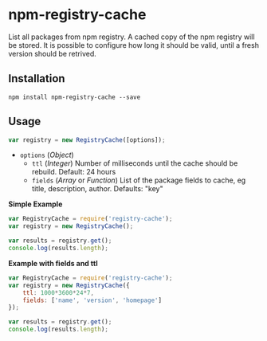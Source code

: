 # npm-registry-cache
List all packages from npm registry. A cached copy of the npm registry will be stored. It is possible to configure how long it should be valid, until a fresh version should be retrived.

## Installation
```
npm install npm-registry-cache --save
```

## Usage

```js
var registry = new RegistryCache([options]);
```

 - `options` (_Object_)
 	- `ttl` (_Integer_) Number of milliseconds until the cache should be rebuild. Default: 24 hours
 	- `fields` (_Array_ or _Function_) List of the package fields to cache, eg title, description, author. Defaults: "key"

**Simple Example**
```js
var RegistryCache = require('registry-cache');
var registry = new RegistryCache();

var results = registry.get();
console.log(results.length);
```

**Example with fields and ttl**
```js
var RegistryCache = require('registry-cache');
var registry = new RegistryCache({
	ttl: 1000*3600*24*7,
	fields: ['name', 'version', 'homepage']
});

var results = registry.get();
console.log(results.length);
```
